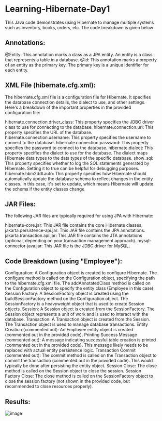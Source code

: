 # Learning-Hibernate-Day1
This Java code demonstrates using Hibernate to manage multiple systems such as inventory, books, orders, etc. The code breakdown is given below

## Annotations:

@Entity: This annotation marks a class as a JPA entity. An entity is a class that represents a table in a database.
@Id: This annotation marks a property of an entity as the primary key. The primary key is a unique identifier for each entity.

## XML File (hibernate.cfg.xml):

The hibernate.cfg.xml file is a configuration file for Hibernate. It specifies the database connection details, the dialect to use, and other settings. Here's a breakdown of the important properties in the provided configuration file:

hibernate.connection.driver_class: This property specifies the JDBC driver class to use for connecting to the database.
hibernate.connection.url: This property specifies the URL of the database.
hibernate.connection.username: This property specifies the username to connect to the database.
hibernate.connection.password: This property specifies the password to connect to the database.
hibernate.dialect: This property specifies the dialect to use for the database. The dialect maps Hibernate data types to the data types of the specific database.
show_sql: This property specifies whether to log the SQL statements generated by Hibernate. Setting it to true can be helpful for debugging purposes.
hibernate.hbm2ddl.auto: This property specifies how Hibernate should automatically update the database schema to reflect changes in the entity classes. In this case, it's set to update, which means Hibernate will update the schema if the entity classes change.

## JAR Files:

The following JAR files are typically required for using JPA with Hibernate:

hibernate-core.jar: This JAR file contains the core Hibernate classes.
jakarta.persistence-api.jar: This JAR file contains the JPA annotations.
jakarta.transaction.api.jar: This JAR file contains the JTA annotations (optional, depending on your transaction management approach).
mysql-connector-java.jar: This JAR file is the JDBC driver for MySQL.

## Code Breakdown (using "Employee"):

Configuration:
A Configuration object is created to configure Hibernate.
The configure method is called on the Configuration object, specifying the path to the hibernate.cfg.xml file.
The addAnnotatedClass method is called on the Configuration object to specify the entity class (Employee in this case).
Session Factory:
A SessionFactory object is created using the buildSessionFactory method on the Configuration object. The SessionFactory is a heavyweight object that is used to create Session objects.
Session:
A Session object is created from the SessionFactory. The Session object represents a unit of work and is used to interact with the database.
Transaction:
A Transaction object is created from the Session. The Transaction object is used to manage database transactions.
Entity Creation (commented out):
An Employee entity object is created (commented out in the provided code).
Printing Success Message (commented out):
A message indicating successful table creation is printed (commented out in the provided code). This message likely needs to be replaced with actual entity persistence logic.
Transaction Commit (commented out):
The commit method is called on the Transaction object to commit the transaction (commented out in the provided code). This would typically be done after persisting the entity object.
Session Close:
The close method is called on the Session object to close the session.
Session Factory Close:
The close method is called on the SessionFactory object to close the session factory (not shown in the provided code, but recommended to close resources properly).


## Results:
![image](https://github.com/user-attachments/assets/0fde5b98-ba1f-4f30-b6a8-bc6506490c7e)



